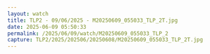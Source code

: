 ```yaml
---
layout: watch
title: TLP2 - 09/06/2025 - M20250609_055033_TLP_2T.jpg
date: 2025-06-09 05:50:33
permalink: /2025/06/09/watch/M20250609_055033_TLP_2
capture: TLP2/2025/202506/20250608/M20250609_055033_TLP_2T.jpg
---
```

